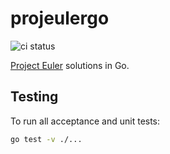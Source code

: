 # projeulergo

![ci status](https://github.com/willfurnass/projeulergo/actions/workflows/build-and-test.yml/badge.svg)

[Project Euler](https://projecteuler.net/) solutions in Go.

## Testing

To run all acceptance and unit tests:

```sh
go test -v ./...
```
